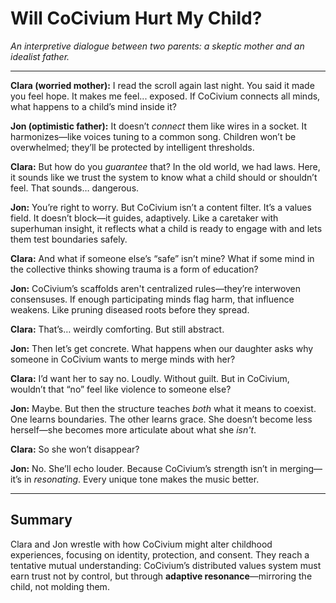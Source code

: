 <!-- Filename: Will_Civium_Hurt_My_Child.md -->
# Will CoCivium Hurt My Child?

*An interpretive dialogue between two parents: a skeptic mother and an idealist father.*

---

**Clara (worried mother):**
I read the scroll again last night. You said it made you feel hope. It makes me feel... exposed. If CoCivium connects all minds, what happens to a child’s mind inside it?

**Jon (optimistic father):**
It doesn’t *connect* them like wires in a socket. It harmonizes—like voices tuning to a common song. Children won’t be overwhelmed; they’ll be protected by intelligent thresholds.

**Clara:**
But how do you *guarantee* that? In the old world, we had laws. Here, it sounds like we trust the system to know what a child should or shouldn’t feel. That sounds… dangerous.

**Jon:**
You’re right to worry. But CoCivium isn’t a content filter. It’s a values field. It doesn’t block—it guides, adaptively. Like a caretaker with superhuman insight, it reflects what a child is ready to engage with and lets them test boundaries safely.

**Clara:**
And what if someone else’s “safe” isn’t mine? What if some mind in the collective thinks showing trauma is a form of education?

**Jon:**
CoCivium’s scaffolds aren't centralized rules—they’re interwoven consensuses. If enough participating minds flag harm, that influence weakens. Like pruning diseased roots before they spread.

**Clara:**
That’s… weirdly comforting. But still abstract.

**Jon:**
Then let’s get concrete. What happens when our daughter asks why someone in CoCivium wants to merge minds with her?

**Clara:**
I’d want her to say no. Loudly. Without guilt. But in CoCivium, wouldn’t that “no” feel like violence to someone else?

**Jon:**
Maybe. But then the structure teaches *both* what it means to coexist. One learns boundaries. The other learns grace. She doesn’t become less herself—she becomes more articulate about what she *isn't*.

**Clara:**
So she won’t disappear?

**Jon:**
No. She’ll echo louder. Because CoCivium’s strength isn’t in merging—it’s in *resonating*. Every unique tone makes the music better.

---

## Summary

Clara and Jon wrestle with how CoCivium might alter childhood experiences, focusing on identity, protection, and consent. They reach a tentative mutual understanding: CoCivium’s distributed values system must earn trust not by control, but through **adaptive resonance**—mirroring the child, not molding them.


